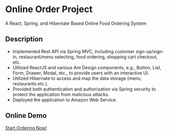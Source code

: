 # Online Order Project

A React, Spring, and Hibernate Based Online Food Ordering System

## Description

* Implemented Rest API via Spring MVC, including customer sign-up/sign-in, restaurant/menu selecting, food ordering, shopping cart checkout, etc.
* Utilized ReactJS and various Ant Design components, e.g., Button, List, Form, Drawer, Modal, etc., to provide users with an interactive UI.
* Utilized Hibernate to access and map the data storage (menu, restaurants etc.).
* Provided both authentication and authorization via Spring security to protect the application from malicious attacks.
* Deployed the application to Amazon Web Service.

## Online Demo
[Start Ordering Now!](ec2-52-15-175-252.us-east-2.compute.amazonaws.com)

